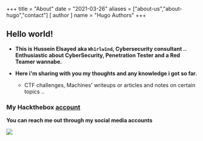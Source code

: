 +++
title = "About"
date = "2021-03-26"
aliases = ["about-us","about-hugo","contact"]
[ author ]
  name = "Hugo Authors"
+++


## Hello world!

* **This is Hussein Elsayed aka ``Wh1rlw1nd``, Cybersecurity consultant .. Enthusiastic about CyberSecurity, Penetration Tester and a Red Teamer wannabe.**

* **Here i'm sharing with you my thoughts and any knowledge i got so far.**
  * CTF challenges, Machines' writeups or articles and notes on certain topics ..

### My Hackthebox [account](https://www.hackthebox.eu/home/users/profile/182588) 

**You can reach me out through my social media accounts**

![](/images/tenor.gif)
